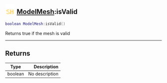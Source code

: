 ## <img src="../../.gitbook/assets/shared.png" width="32" height="32" /> [ModelMesh](../modelmesh/README.md):isValid

```lua
boolean ModelMesh:isValid()
```

Returns true if the mesh is valid

-----------------
## Returns

| Type   | Description |
| ------ | ----------: |
| boolean | No description |
